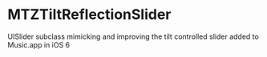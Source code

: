 MTZTiltReflectionSlider
=======================

UISlider subclass mimicking and improving the tilt controlled slider added to Music.app in iOS 6